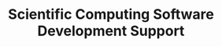 ---
layout: project
title: "Scientific Computing Software Development Support"
description: "Building upon the initial software development best practices mission with NAAREA's computational team, I expanded the scope of support to their Thermo-hydraulic modeling group. Leveraging the successful Docker-based computational environment and Git workflow established in the previous engagement, I helped the Thermo-hydraulic team adopt similar robust software engineering practices. This extension involved adapting the standardized computational infrastructure to their specific simulation needs, implementing version control strategies, and providing targeted training to improve their software development and collaboration methodologies. By applying the same principles of reproducibility, traceability, and consistent workflow management, I supported the team in enhancing the reliability and efficiency of their complex thermal-hydraulic simulation tools."
start_date: 2024-01-01
end_date: 2024-12-31
client: "NAAREA"
recommendation_text: "I recently attended a Git training session led by Baptiste and found it to be highly effective and engaging. The interactive format made it easy to grasp fundamental concepts (basic commands and branch management) and more advanced topics like conflict resolution. The hands-on exercises were valuable, allowing me to apply what I learned immediately."
recommendation_author: "M. Le Moing"

---